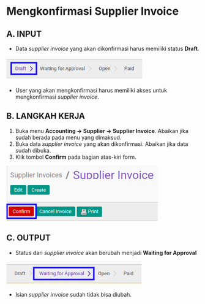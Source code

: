# Mengkonfirmasi Supplier Invoice

## A. INPUT

* Data *supplier invoice* yang akan dikonfirmasi harus memiliki status **Draft**.

![](../../img/supplier-invoice/status-draft.png)

* User yang akan mengkonfirmasi harus memiliki akses untuk mengkonfirmasi *supplier invoice*.

## B. LANGKAH KERJA

1. Buka menu **Accounting -> Supplier -> Supplier Invoice**. Abaikan jika sudah berada pada menu yang dimaksud.
2. Buka data *supplier invoice* yang akan dikonfirmasi. Abaikan jika data sudah dibuka.
3. Klik tombol **Confirm** pada bagian atas-kiri form.

![](../../img/supplier-invoice/tombol-confirm.png)

## C. OUTPUT

* Status dari *supplier invoice* akan berubah menjadi **Waiting for Approval**

![](../../img/supplier-invoice/status-waiting-for-approval.png)

* Isian *supplier invoice* sudah tidak bisa diubah.
